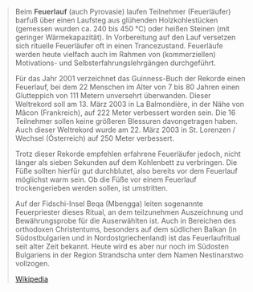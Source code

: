 > Beim **Feuerlauf** (auch Pyrovasie) laufen Teilnehmer (Feuerläufer) barfuß über einen Laufsteg aus glühenden Holzkohlestücken (gemessen wurden ca. 240 bis 450 °C) oder heißen Steinen (mit geringer Wärmekapazität). In Vorbereitung auf den Lauf versetzen sich rituelle Feuerläufer oft in einen Trancezustand. Feuerläufe werden heute vielfach auch im Rahmen von (kommerziellen) Motivations- und Selbsterfahrungslehrgängen durchgeführt.
>
> Für das Jahr 2001 verzeichnet das Guinness-Buch der Rekorde einen Feuerlauf, bei dem 22 Menschen im Alter von 7 bis 80 Jahren einen Glutteppich von 111 Metern unversehrt überwanden. Dieser Weltrekord soll am 13. März 2003 in La Balmondière, in der Nähe von Mâcon (Frankreich), auf 222 Meter verbessert worden sein. Die 16 Teilnehmer sollen keine größeren Blessuren davongetragen haben.  Auch dieser Weltrekord wurde am 22. März 2003 in St. Lorenzen / Wechsel (Österreich) auf 250 Meter verbessert.
>
> Trotz dieser Rekorde empfehlen erfahrene Feuerläufer jedoch, nicht länger als sieben Sekunden auf dem Kohlenbett zu verbringen. Die Füße sollten hierfür gut durchblutet, also bereits vor dem Feuerlauf möglichst warm sein. Ob die Füße vor einem Feuerlauf trockengerieben werden sollen, ist umstritten.
>
> Auf der Fidschi-Insel Beqa (Mbengga) leiten sogenannte Feuerpriester dieses Ritual, an dem teilzunehmen Auszeichnung und Bewährungsprobe für die Auserwählten ist. Auch in Bereichen des orthodoxen Christentums, besonders auf dem südlichen Balkan (in Südostbulgarien und in Nordostgriechenland) ist das Feuerlaufritual seit alter Zeit bekannt. Heute wird es aber nur noch im Südosten Bulgariens in der Region Strandscha unter dem Namen Nestinarstwo vollzogen.
>
> [Wikipedia](https://de.wikipedia.org/wiki/Feuerlauf)